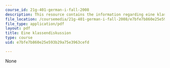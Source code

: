 ```yaml
---
course_id: 21g-401-german-i-fall-2008
description: This resource contains the information regarding eine klassendiskussion.
file_location: /coursemedia/21g-401-german-i-fall-2008/e7bfe7b860e25e593b29a75e3963cefd_MIT21G_401F08_klass.pdf
file_type: application/pdf
layout: pdf
title: Eine klassendiskussion
type: course
uid: e7bfe7b860e25e593b29a75e3963cefd

---
```

None